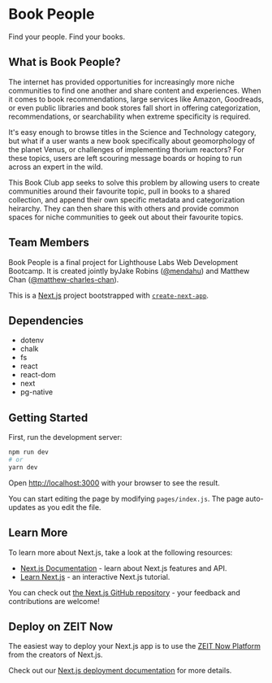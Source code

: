 # Book People
Find your people. Find your books.

## What is Book People?

The internet has provided opportunities for increasingly more niche communities to find one another and share content and experiences. When it comes to book recommendations, large services like Amazon, Goodreads, or even public libraries and book stores fall short in offering categorization, recommendations, or searchability when extreme specificity is required.

It's easy enough to browse titles in the Science and Technology category, but what if a user wants a new book specifically about geomorphology of the planet Venus, or challenges of implementing thorium reactors? For these topics, users are left scouring message boards or hoping to run across an expert in the wild.

This Book Club app seeks to solve this problem by allowing users to create communities around their favourite topic, pull in books to a shared collection, and append their own specific metadata and categorization heirarchy. They can then share this with others and provide common spaces for niche communities to geek out about their favourite topics.

## Team Members

Book People is a final project for Lighthouse Labs Web Development Bootcamp. It is created jointly byJake Robins ([@mendahu](https://github.com/mendahu)) and Matthew Chan ([@matthew-charles-chan](https://github.com/matthew-charles-chan)).


This is a [Next.js](https://nextjs.org/) project bootstrapped with [`create-next-app`](https://github.com/zeit/next.js/tree/canary/packages/create-next-app).

## Dependencies
* dotenv
* chalk
* fs
* react
* react-dom
* next
* pg-native

## Getting Started

First, run the development server:

```bash
npm run dev
# or
yarn dev
```

Open [http://localhost:3000](http://localhost:3000) with your browser to see the result.

You can start editing the page by modifying `pages/index.js`. The page auto-updates as you edit the file.

## Learn More

To learn more about Next.js, take a look at the following resources:

- [Next.js Documentation](https://nextjs.org/docs) - learn about Next.js features and API.
- [Learn Next.js](https://nextjs.org/learn) - an interactive Next.js tutorial.

You can check out [the Next.js GitHub repository](https://github.com/zeit/next.js/) - your feedback and contributions are welcome!

## Deploy on ZEIT Now

The easiest way to deploy your Next.js app is to use the [ZEIT Now Platform](https://zeit.co/import?utm_medium=default-template&filter=next.js&utm_source=create-next-app&utm_campaign=create-next-app-readme) from the creators of Next.js.

Check out our [Next.js deployment documentation](https://nextjs.org/docs/deployment) for more details.
